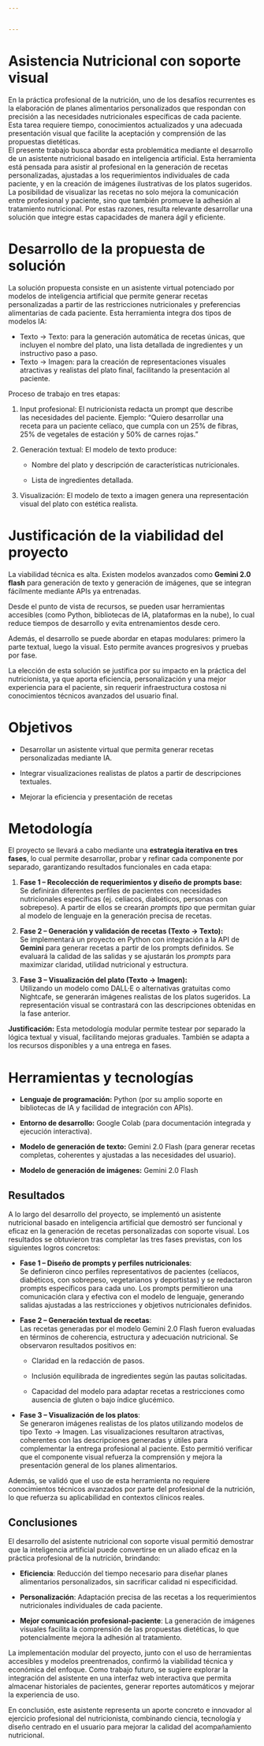 ```yaml
---


---
```


<h1 id="asistencia-nutricional-con-soporte-visual">Asistencia Nutricional con soporte visual</h1>
<p>En la práctica profesional de la nutrición, uno de los desafíos recurrentes es la elaboración de planes alimentarios personalizados que respondan con precisión a las necesidades nutricionales específicas de cada paciente. Esta tarea requiere tiempo, conocimientos actualizados y una adecuada presentación visual que facilite la aceptación y comprensión de las propuestas dietéticas.<br>
El presente trabajo busca abordar esta problemática mediante el desarrollo de un asistente nutricional basado en inteligencia artificial. Esta herramienta está pensada para asistir al profesional en la generación de recetas personalizadas, ajustadas a los requerimientos individuales de cada paciente, y en la creación de imágenes ilustrativas de los platos sugeridos. La posibilidad de visualizar las recetas no solo mejora la comunicación entre profesional y paciente, sino que también promueve la adhesión al tratamiento nutricional. Por estas razones, resulta relevante desarrollar una solución que integre estas capacidades de manera ágil y eficiente.</p>
<h1 id="desarrollo-de-la-propuesta-de-solución">Desarrollo de la propuesta de solución</h1>
<p>La solución propuesta consiste en un asistente virtual potenciado por modelos de inteligencia artificial que permite generar recetas personalizadas a partir de las restricciones nutricionales y preferencias alimentarias de cada paciente. Esta herramienta integra dos tipos de modelos IA:</p>
<ul>
<li>Texto → Texto: para la generación automática de recetas únicas, que incluyen el nombre del plato, una lista detallada de ingredientes y un instructivo paso a paso.</li>
<li>Texto → Imagen: para la creación de representaciones visuales atractivas y realistas del plato final, facilitando la presentación al paciente.</li>
</ul>
<p>Proceso de trabajo en tres etapas:</p>
<ol>
<li>
<p>Input profesional: El nutricionista redacta un prompt que describe<br>
las necesidades del paciente. Ejemplo: “Quiero desarrollar una<br>
receta para un paciente celíaco, que cumpla con un 25% de fibras,<br>
25% de vegetales de estación y 50% de carnes rojas.”</p>
</li>
<li>
<p>Generación textual: El modelo de texto produce:</p>
<ul>
<li>
<p>Nombre del plato y descripción de características nutricionales.</p>
</li>
<li>
<p>Lista de ingredientes detallada.</p>
</li>
</ul>
</li>
<li>
<p>Visualización: El modelo de texto a imagen genera una representación visual del plato con estética realista.</p>
</li>
</ol>
<h1 id="justificación-de-la-viabilidad-del-proyecto">Justificación de la viabilidad del proyecto</h1>
<p>La viabilidad técnica es alta. Existen modelos avanzados como <strong>Gemini 2.0 flash</strong> para generación de texto y  generación de imágenes, que se integran fácilmente mediante APIs ya entrenadas.</p>
<p>Desde el punto de vista de recursos, se pueden usar herramientas accesibles (como Python, bibliotecas de IA, plataformas en la nube), lo cual reduce tiempos de desarrollo y evita entrenamientos desde cero.</p>
<p>Además, el desarrollo se puede abordar en etapas modulares: primero la parte textual, luego la visual. Esto permite avances progresivos y pruebas por fase.</p>
<p>La elección de esta solución se justifica por su impacto en la práctica del nutricionista, ya que aporta eficiencia, personalización y una mejor experiencia para el paciente, sin requerir infraestructura costosa ni conocimientos técnicos avanzados del usuario final.</p>
<h1 id="objetivos">Objetivos</h1>
<ul>
<li>
<p>Desarrollar un asistente virtual que permita generar recetas personalizadas mediante IA.</p>
</li>
<li>
<p>Integrar visualizaciones realistas de platos a partir de descripciones textuales.</p>
</li>
<li>
<p>Mejorar la eficiencia y presentación de recetas</p>
</li>
</ul>
<h1 id="metodología">Metodología</h1>
<p>El proyecto se llevará a cabo mediante una <strong>estrategia iterativa en tres fases</strong>, lo cual permite desarrollar, probar y refinar cada componente por separado, garantizando resultados funcionales en cada etapa:</p>
<ol>
<li>
<p><strong>Fase 1 – Recolección de requerimientos y diseño de prompts base:</strong><br>
Se definirán diferentes perfiles de pacientes con necesidades nutricionales específicas (ej. celíacos, diabéticos, personas con sobrepeso). A partir de ellos se crearán <em>prompts tipo</em> que permitan guiar al modelo de lenguaje en la generación precisa de recetas.</p>
</li>
<li>
<p><strong>Fase 2 – Generación y validación de recetas (Texto → Texto):</strong><br>
Se implementará un proyecto en Python con integración a la API de <strong>Gemini</strong> para generar recetas a partir de los prompts definidos. Se evaluará la calidad de las salidas y se ajustarán los <em>prompts</em> para maximizar claridad, utilidad nutricional y estructura.</p>
</li>
<li>
<p><strong>Fase 3 – Visualización del plato (Texto → Imagen):</strong><br>
Utilizando un modelo como DALL·E o alternativas gratuitas como Nightcafe, se generarán imágenes realistas de los platos sugeridos. La representación visual se contrastará con las descripciones obtenidas en la fase anterior.</p>
</li>
</ol>
<p><strong>Justificación:</strong> Esta metodología modular permite testear por separado la lógica textual y visual, facilitando mejoras graduales. También se adapta a los recursos disponibles y a una entrega en fases.</p>
<h1 id="herramientas-y-tecnologías"><strong>Herramientas y tecnologías</strong></h1>
<ul>
<li>
<p><strong>Lenguaje de programación:</strong> Python (por su amplio soporte en bibliotecas de IA y facilidad de integración con APIs).</p>
</li>
<li>
<p><strong>Entorno de desarrollo:</strong> Google Colab (para documentación integrada y ejecución interactiva).</p>
</li>
<li>
<p><strong>Modelo de generación de texto:</strong> Gemini 2.0 Flash (para generar recetas completas, coherentes y ajustadas a las necesidades del usuario).</p>
</li>
<li>
<p><strong>Modelo de generación de imágenes:</strong> Gemini 2.0 Flash</p>
</li>
</ul>
<h2 id="resultados">Resultados</h2>
<p>A lo largo del desarrollo del proyecto, se implementó un asistente nutricional basado en inteligencia artificial que demostró ser funcional y eficaz en la generación de recetas personalizadas con soporte visual. Los resultados se obtuvieron tras completar las tres fases previstas, con los siguientes logros concretos:</p>
<ul>
<li>
<p><strong>Fase 1 – Diseño de prompts y perfiles nutricionales</strong>:<br>
Se definieron cinco perfiles representativos de pacientes (celíacos, diabéticos, con sobrepeso, vegetarianos y deportistas) y se redactaron prompts específicos para cada uno. Los prompts permitieron una comunicación clara y efectiva con el modelo de lenguaje, generando salidas ajustadas a las restricciones y objetivos nutricionales definidos.</p>
</li>
<li>
<p><strong>Fase 2 – Generación textual de recetas</strong>:<br>
Las recetas generadas por el modelo Gemini 2.0 Flash fueron evaluadas en términos de coherencia, estructura y adecuación nutricional. Se observaron resultados positivos en:</p>
<ul>
<li>
<p>Claridad en la redacción de pasos.</p>
</li>
<li>
<p>Inclusión equilibrada de ingredientes según las pautas solicitadas.</p>
</li>
<li>
<p>Capacidad del modelo para adaptar recetas a restricciones como ausencia de gluten o bajo índice glucémico.</p>
</li>
</ul>
</li>
<li>
<p><strong>Fase 3 – Visualización de los platos</strong>:<br>
Se generaron imágenes realistas de los platos utilizando modelos de tipo Texto → Imagen. Las visualizaciones resultaron atractivas, coherentes con las descripciones generadas y útiles para complementar la entrega profesional al paciente. Esto permitió verificar que el componente visual refuerza la comprensión y mejora la presentación general de los planes alimentarios.</p>
</li>
</ul>
<p>Además, se validó que el uso de esta herramienta no requiere conocimientos técnicos avanzados por parte del profesional de la nutrición, lo que refuerza su aplicabilidad en contextos clínicos reales.</p>
<h2 id="conclusiones">Conclusiones</h2>
<p>El desarrollo del asistente nutricional con soporte visual permitió demostrar que la inteligencia artificial puede convertirse en un aliado eficaz en la práctica profesional de la nutrición, brindando:</p>
<ul>
<li>
<p><strong>Eficiencia</strong>: Reducción del tiempo necesario para diseñar planes alimentarios personalizados, sin sacrificar calidad ni especificidad.</p>
</li>
<li>
<p><strong>Personalización</strong>: Adaptación precisa de las recetas a los requerimientos nutricionales individuales de cada paciente.</p>
</li>
<li>
<p><strong>Mejor comunicación profesional-paciente</strong>: La generación de imágenes visuales facilita la comprensión de las propuestas dietéticas, lo que potencialmente mejora la adhesión al tratamiento.</p>
</li>
</ul>
<p>La implementación modular del proyecto, junto con el uso de herramientas accesibles y modelos preentrenados, confirmó la viabilidad técnica y económica del enfoque. Como trabajo futuro, se sugiere explorar la integración del asistente en una interfaz web interactiva que permita almacenar historiales de pacientes, generar reportes automáticos y mejorar la experiencia de uso.</p>
<p>En conclusión, este asistente representa un aporte concreto e innovador al ejercicio profesional del nutricionista, combinando ciencia, tecnología y diseño centrado en el usuario para mejorar la calidad del acompañamiento nutricional.</p>

